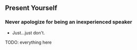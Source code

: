 ## Present Yourself

### Never apologize for being an inexperienced speaker

* Just…just don't.

TODO: everything here

